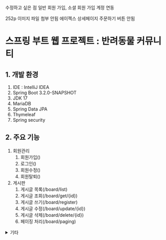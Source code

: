 수정하고 싶은 점
일반 회원 가입, 소셜 회원 가입 계정 연동

252p 이미지 파일 첨부 안됨
에이젝스 상세페이지 주문하기 버튼 안됨

# 스프링 부트 웹 프로젝트 : 반려동물 커뮤니티
## 1. 개발 환경
1. IDE : IntelliJ IDEA
2. Spring Boot 3.2.0-SNAPSHOT
3. JDK 17
4. MariaDB
5. Spring Data JPA
6. Thymeleaf
7. Spring security

## 2. 주요 기능
1. 회원관리
    1. 회원가입()
    2. 로그인()
    3. 회원수정()
    4. 회원탈퇴()
2. 게시판
    1. 게시글 목록(/board/list)
    2. 게시글 조회(/board/get/{id})
    3. 게시글 쓰기(/board/register)
    4. 게시글 수정(/board/update/{id})
    5. 게시글 삭제(/board/delete/{id})
    6. 페이징 처리(/board/paging)

<details><summary>기타</summary>s









































## 문제 발생 시
서버 포트 에러 발생 시 application.properties : server.port=80 추가하세요.  
프로젝트 실행 에러 시_JDK : Project Strucctue, Setthing에서 JDK 17로 바꿔주세요.  
IDE 재실행 시 한글 깨짐 : Setthing의 File Encodings에서 모든 인코딩 설정을 UTF-8로 바꿔주세요.
파일 수정 시 바로 적용하는 법 : 상단 어플리케이션 클릭 - Edit Configuration - Modify options - On update action, On frame deactivavtion 옵션 Update resources 선택
부트스트랩 삽입 후 정적 파일 적용이 안되었다면 타임리프 적용이 필요함
- html lang="en" xmlns:th="http://www.thymeleaf.org"
- 링크에 th:추가

<details><summary>이재혁 프로젝트 자가진단 체크리스트</summary>

- [ ] 실제 서비스를 공개적으로 배포하고 운영해봤다.
- [ ] 피드백에 따라 성능 / 사용성을 개선하고 신규 기능을 추가해봤다.
- [ ] 발견되는 버그와 개선사항을 정리하고 쌓인 이슈들을 체계적으로 관리해보았다.
- [ ] 코드를 지속적으로 리펙토링 하고 디자인 패턴을 적용해봤다.
- [ ] 위 시도에서 더 좋은 설계와 더 빠른 개발 사이의 트레이드 오프를 고민해보았다.
- [ ] 반복되는 수정과 배포에 수반되는 작업들을 자동화했다.
- [ ] 언어나 프레임워크의 기능만으로 구현할 수 없는 것들을 구현해봤다.
- [ ] 사용한 라이브러리나 프레임 워크의 문제점이나 한계를 느끼고 개선해보았다.
- [ ] 코드나 제품의 퀄리티를 유지하기 위한 분석툴이나 테스트툴을 도입해봤다.
- [ ] 타인과의 협업을 효율적으로 하기 위한 고민을 해봤다.
</details>

<details><summary>조주연 프로젝트 자가진단 체크리스트</summary>

- [ ] 실제 서비스를 공개적으로 배포하고 운영해봤다.
- [ ] 피드백에 따라 성능 / 사용성을 개선하고 신규 기능을 추가해봤다.
- [ ] 발견되는 버그와 개선사항을 정리하고 쌓인 이슈들을 체계적으로 관리해보았다.
- [ ] 코드를 지속적으로 리펙토링 하고 디자인 패턴을 적용해봤다.
- [ ] 위 시도에서 더 좋은 설계와 더 빠른 개발 사이의 트레이드 오프를 고민해보았다.
- [ ] 반복되는 수정과 배포에 수반되는 작업들을 자동화했다.
- [ ] 언어나 프레임워크의 기능만으로 구현할 수 없는 것들을 구현해봤다.
- [ ] 사용한 라이브러리나 프레임 워크의 문제점이나 한계를 느끼고 개선해보았다.
- [ ] 코드나 제품의 퀄리티를 유지하기 위한 분석툴이나 테스트툴을 도입해봤다.
- [ ] 타인과의 협업을 효율적으로 하기 위한 고민을 해봤다.
</details>

<details><summary>김태이 프로젝트 자가진단 체크리스트</summary>

- [ ] 실제 서비스를 공개적으로 배포하고 운영해봤다.
- [ ] 피드백에 따라 성능 / 사용성을 개선하고 신규 기능을 추가해봤다.
- [ ] 발견되는 버그와 개선사항을 정리하고 쌓인 이슈들을 체계적으로 관리해보았다.
- [ ] 코드를 지속적으로 리펙토링 하고 디자인 패턴을 적용해봤다.
- [ ] 위 시도에서 더 좋은 설계와 더 빠른 개발 사이의 트레이드 오프를 고민해보았다.
- [ ] 반복되는 수정과 배포에 수반되는 작업들을 자동화했다.
- [ ] 언어나 프레임워크의 기능만으로 구현할 수 없는 것들을 구현해봤다.
- [ ] 사용한 라이브러리나 프레임 워크의 문제점이나 한계를 느끼고 개선해보았다.
- [ ] 코드나 제품의 퀄리티를 유지하기 위한 분석툴이나 테스트툴을 도입해봤다.
- [ ] 타인과의 협업을 효율적으로 하기 위한 고민을 해봤다.
</details>

<details><summary>김상준 프로젝트 자가진단 체크리스트</summary>

- [ ] 실제 서비스를 공개적으로 배포하고 운영해봤다.
- [ ] 피드백에 따라 성능 / 사용성을 개선하고 신규 기능을 추가해봤다.
- [ ] 발견되는 버그와 개선사항을 정리하고 쌓인 이슈들을 체계적으로 관리해보았다.
- [ ] 코드를 지속적으로 리펙토링 하고 디자인 패턴을 적용해봤다.
- [ ] 위 시도에서 더 좋은 설계와 더 빠른 개발 사이의 트레이드 오프를 고민해보았다.
- [ ] 반복되는 수정과 배포에 수반되는 작업들을 자동화했다.
- [ ] 언어나 프레임워크의 기능만으로 구현할 수 없는 것들을 구현해봤다.
- [ ] 사용한 라이브러리나 프레임 워크의 문제점이나 한계를 느끼고 개선해보았다.
- [ ] 코드나 제품의 퀄리티를 유지하기 위한 분석툴이나 테스트툴을 도입해봤다.
- [ ] 타인과의 협업을 효율적으로 하기 위한 고민을 해봤다.
</details>

<details><summary>윤현섭 프로젝트 자가진단 체크리스트</summary>

- [ ] 실제 서비스를 공개적으로 배포하고 운영해봤다.
- [ ] 피드백에 따라 성능 / 사용성을 개선하고 신규 기능을 추가해봤다.
- [ ] 발견되는 버그와 개선사항을 정리하고 쌓인 이슈들을 체계적으로 관리해보았다.
- [ ] 코드를 지속적으로 리펙토링 하고 디자인 패턴을 적용해봤다.
- [ ] 위 시도에서 더 좋은 설계와 더 빠른 개발 사이의 트레이드 오프를 고민해보았다.
- [ ] 반복되는 수정과 배포에 수반되는 작업들을 자동화했다.
- [ ] 언어나 프레임워크의 기능만으로 구현할 수 없는 것들을 구현해봤다.
- [ ] 사용한 라이브러리나 프레임 워크의 문제점이나 한계를 느끼고 개선해보았다.
- [ ] 코드나 제품의 퀄리티를 유지하기 위한 분석툴이나 테스트툴을 도입해봤다.
- [ ] 타인과의 협업을 효율적으로 하기 위한 고민을 해봤다.
</details>

<details><summary>김민규 프로젝트 자가진단 체크리스트</summary>

- [ ] 실제 서비스를 공개적으로 배포하고 운영해봤다.
- [ ] 피드백에 따라 성능 / 사용성을 개선하고 신규 기능을 추가해봤다.
- [ ] 발견되는 버그와 개선사항을 정리하고 쌓인 이슈들을 체계적으로 관리해보았다.
- [ ] 코드를 지속적으로 리펙토링 하고 디자인 패턴을 적용해봤다.
- [ ] 위 시도에서 더 좋은 설계와 더 빠른 개발 사이의 트레이드 오프를 고민해보았다.
- [ ] 반복되는 수정과 배포에 수반되는 작업들을 자동화했다.
- [ ] 언어나 프레임워크의 기능만으로 구현할 수 없는 것들을 구현해봤다.
- [ ] 사용한 라이브러리나 프레임 워크의 문제점이나 한계를 느끼고 개선해보았다.
- [ ] 코드나 제품의 퀄리티를 유지하기 위한 분석툴이나 테스트툴을 도입해봤다.
- [ ] 타인과의 협업을 효율적으로 하기 위한 고민을 해봤다.
</details>

## 프로젝트 기본 구조
1. **src/main/java 디렉터리**
- 자바 파일인 컨트롤러, DTO, DB 처리를 위한 Entuty, Service 등을 관리한다.
- Application.java : 시작 담당 파일, Main()가 있고 @SpringBootApplication 적용된 상태

2. **src/main/resources 디렉터리**
- 자바 파일을 제외한 정적 파일(HTML, CSS, JS)과 환경 파일을 관리한다.
- templates 디렉터리 : 타임리프 사용 권장, HTML 형태의 템플릿 파일을 관리한다.
- static 디렉터리 : CSS, JS, 이미지 파일을 관리한다.
- application.properties 파일 : 프로젝트 환경, DB 설정 등을 관리한다.

3.  **src/test/java 디렉터리**
- 프로젝트에서 작성한 파일을 테스트한다.

4.  **build.gradle**
- Groovy 기반 빌드, 플러그인과 라이브러리를 기술한다.

## MVC 패턴
1. **src/main/java 디렉터리**
- M : 비즈니스 로직 처리 영역, DB 통신과 데이터 가공
- V : 사용자가 보는 화면, 타임리프를 이용해 처리
- C : M과 V의 중간 다리

Controller:

Controller는 사용자 요청을 처리하고 응답을 반환하는 역할을 합니다.
HTTP 요청을 받아서 해당 요청을 처리할 서비스나 비즈니스 로직을 호출하고, 그 결과를 HTTP 응답으로 변환하여 클라이언트에게 전송합니다.
주로 @Controller나 @RestController 어노테이션을 사용하여 정의됩니다.
DTO (Data Transfer Object):

DTO는 데이터 전송을 위한 객체로, 클라이언트와 서버 간 데이터 교환을 단순화하기 위해 사용됩니다.
엔티티 객체에서 필요한 데이터만 추출하여 전송하거나, 클라이언트에서 서버로 데이터를 전달할 때 사용됩니다.
DTO는 일반적으로 getter 및 setter 메서드를 가지며, 엔티티와 비슷한 구조를 가질 수 있습니다.
Entity:

엔티티는 데이터베이스의 테이블과 매핑되는 자바 객체입니다.
데이터베이스와 상호작용하기 위해 사용되며, JPA (Java Persistence API)와 함께 사용하여 데이터베이스의 레코드를 조회, 생성, 수정 및 삭제할 수 있습니다.
엔티티 클래스는 데이터베이스 테이블과 필드를 정의하고, 주로 @Entity 어노테이션을 사용하여 표시됩니다.
Repository:

Repository는 데이터베이스와 상호작용하는 데 사용되는 인터페이스입니다.
Spring Data JPA를 사용하면 데이터베이스 조작을 위한 기본 메서드를 자동으로 생성할 수 있으며, 사용자 정의 쿼리 메서드를 작성하여 데이터베이스 조작을 수행할 수 있습니다.
주로 @Repository 어노테이션을 사용하여 정의됩니다.
Security:

Spring Security는 애플리케이션의 보안 관련 기능을 구현하는데 사용됩니다.
인증(authentication)과 권한 부여(authorization) 기능을 제공하여 사용자의 접근을 제어하고 보호합니다.
사용자 인증 및 권한 부여 설정을 정의하기 위해 SecurityConfigurer나 UserDetailsService 등의 클래스와 인터페이스를 사용합니다.
Service:

Service는 비즈니스 로직을 구현하는데 사용됩니다.
Controller와 Repository 사이에서 중간 계층 역할을 하며, 데이터 처리 및 비즈니스 규칙을 적용합니다.
주로 @Service 어노테이션을 사용하여 정의됩니다.
</details>